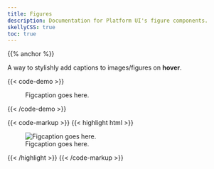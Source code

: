 ```yaml
---
title: Figures
description: Documentation for Platform UI's figure components.
skellyCSS: true
toc: true
---
```

{{% anchor %}}

A way to stylishly add captions to images/figures on **hover**. 

{{< code-demo >}}
<div class="block-container">
    <figure class="figure-hover block laptop-up-6">
        <img class="skeleton-image skeleton-image--full skeleton-image--landscape" role="presentation">
        <figcaption>Figcaption goes here.</figcaption>
    </figure>
</div>
{{< /code-demo >}}

{{< code-markup >}}
{{< highlight html >}}
<figure class="figure-hover">
    <img src="..." alt="Figcaption goes here.">
    <figcaption>Figcaption goes here.</figcaption>
</figure>
{{< /highlight >}}
{{< /code-markup >}}